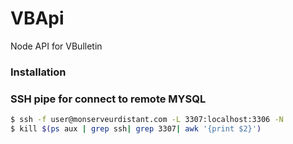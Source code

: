 # VBApi
Node API for VBulletin


### Installation

### SSH pipe for connect to remote MYSQL

```sh
$ ssh -f user@monserveurdistant.com -L 3307:localhost:3306 -N
$ kill $(ps aux | grep ssh| grep 3307| awk '{print $2}')
```
